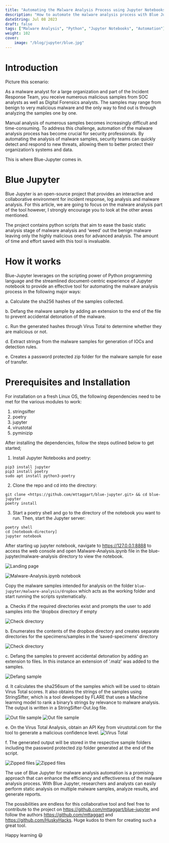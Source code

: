 ```yaml
---
title: "Automating the Malware Analysis Process using Jupyter Notebooks"
description: "How to automate the malware analysis process with Blue Jupyter"
dateString: Jul 08 2023
draft: false
tags: ["Malware Analysis", "Python", "Jupyter Notebooks", "Automation"]
weight: 102
cover:
    image: "/blog/jupyter/blue.jpg"
---
```


# Introduction
Picture this scenario:

As a malware analyst for a large organization and part of the Incident Response Team, you receive numerous malicious samples from SOC analysts as well as Digital Forensics analysts. The samples may range from benign to very malicious malware and the only way to find out is through analyzing the samples one by one.

Manual analysis of numerous samples becomes increasingly difficult and time-consuming. To address this challenge, automation of the malware analysis process has become crucial for security professionals. By automating the analysis of malware samples, security teams can quickly detect and respond to new threats, allowing them to better protect their organization’s systems and data.

This is where Blue-Jupyter comes in.

# Blue Jupyter
Blue Jupyter is an open-source project that provides an interactive and collaborative environment for incident response, log analysis and malware analysis. For this article, we are going to focus on the malware analysis part of the tool however, I strongly encourage you to look at the other areas mentioned.

The project contains python scripts that aim to ease the basic static analysis stage of malware analysis and ‘weed’ out the benign malware leaving only the highly malicious ones for advanced analysis. The amount of time and effort saved with this tool is invaluable.

# How it works
Blue-Jupyter leverages on the scripting power of Python programming language and the streamlined document-centric experience of Jupyter notebook to provide an effective tool for automating the malware analysis process in the following major ways:

a. Calculate the sha256 hashes of the samples collected.

b. Defang the malware sample by adding an extension to the end of the file to prevent accidental detonation of the malware.

c. Run the generated hashes through Virus Total to determine whether they are malicious or not.

d. Extract strings from the malware samples for generation of IOCs and detection rules.

e. Creates a password protected zip folder for the malware sample for ease of transfer.

# Prerequisites and Installation
For installation on a fresh Linux OS, the following dependencies need to be met for the various modules to work:

1. stringsifter
2. poetry
3. jupyter
4. virustotal
5. pyminizip

After installing the dependencies, follow the steps outlined below to get started;

1. Install Jupyter Notebooks and poetry:

```
pip3 install jupyter
pip3 install poetry
sudo apt install python3-poetry
```
2. Clone the repo and cd into the directory:
```
git clone <https://github.com/mttaggart/blue-jupyter.git> && cd blue-jupyter
poetry install
```
3. Start a poetry shell and go to the directory of the notebook you want to run. Then, start the Jupyter server:
```
poetry shell
cd [notebook-directory]
jupyter notebook
```
After starting up jupyter notebook, navigate to https://127.0.0.1:8888 to access the web console and open Malware-Analysis.ipynb file in the blue-jupyter/malware-analysis directory to view the notebook.

![Landing page](/blog/jupyter/landing.jpg)

![Malware-Analysis.ipynb notebook](/blog/jupyter/analysis.jpg)

Copy the malware samples intended for analysis on the folder ```blue-jupyter/malware-analysis/dropbox``` which acts as the working folder and start running the scripts systematically.

a. Checks if the required directories exist and prompts the user to add samples into the ‘dropbox directory if empty

![Check directory](/blog/jupyter/dir.jpg)

b. Enumerates the contents of the dropbox directory and creates separate directories for the specimens/samples in the ‘saved-specimens’ directory

![Check directory](/blog/jupyter/enum.jpg)

c. Defang the samples to prevent accidental detonation by adding an extension to files. In this instance an extension of ‘.malz’ was added to the samples.

![Defang sample](/blog/jupyter/defang.jpg)

d. It calculates the sha256sum of the samples which will be used to obtain Virus Total scores. It also obtains the strings of the samples using StringSifter, which is a tool developed by FLARE that uses a Machine learning model to rank a binary’s strings by relevance to malware analysis. The output is written in a StringSifter-Out.log file.

![Out file sample](/blog/jupyter/out.jpg)
![Out file sample](/blog/jupyter/out2.jpg)

e. On the Virus Total Analysis, obtain an API Key from virustotal.com for the tool to generate a malicious confidence level.
![Virus Total](/blog/jupyter/vt.jpg)

f. The generated output will be stored in the respective sample folders including the password protected zip folder generated at the end of the script.

![Zipped files](/blog/jupyter/zip.jpg)
![Zipped files](/blog/jupyter/zip2.jpg)

The use of Blue Jupyter for malware analysis automation is a promising approach that can enhance the efficiency and effectiveness of the malware analysis process. With Blue Jupyter, researchers and analysts can easily perform static analysis on multiple malware samples, analyze results, and generate reports.

The possibilities are endless for this collaborative tool and feel free to contribute to the project on https://github.com/mttaggart/blue-jupyter and follow the authors https://github.com/mttaggart and https://github.com/HuskyHacks. Huge kudos to them for creating such a great tool.

Happy learning 😃
